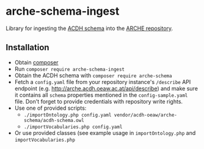# arche-schema-ingest

Library for ingesting the [ACDH schema](https://github.com/acdh-oeaw/arche-schema) into the [ARCHE repository](https://github.com/acdh-oeaw/arche-core).

## Installation

* Obtain [composer](https://getcomposer.org/)
* Run `composer require arche-schema-ingest`
* Obtain the ACDH schema with `composer require arche-schema`
* Fetch a `config.yaml` file from your repository instance's `/describe` API endpoint (e.g. http://arche.acdh.oeaw.ac.at/api/describe) and make sure it contains all `schema` properties mentioned in the `config-sample.yaml` file.
  Don't forget to provide credentials with repository write rights.
* Use one of provided scripts:
    * `./importOntology.php config.yaml vendor/acdh-oeaw/arche-schema/acdh-schema.owl`
    * `./importVocabularies.php config.yaml`
* Or use provided classes (see example usage in `importOntology.php` and `importVocabularies.php`

